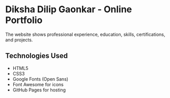 # Diksha Dilip Gaonkar - Online Portfolio

 The website shows professional experience, education, skills, certifications, and projects.  


## Technologies Used

- HTML5
- CSS3
- Google Fonts (Open Sans)
- Font Awesome for icons
- GitHub Pages for hosting



